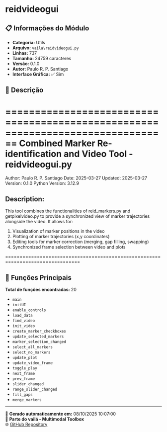 # reidvideogui

## 📋 Informações do Módulo

- **Categoria:** Utils
- **Arquivo:** `vaila\reidvideogui.py`
- **Linhas:** 737
- **Tamanho:** 24759 caracteres
- **Versão:** 0.1.0
- **Autor:** Paulo R. P. Santiago
- **Interface Gráfica:** ✅ Sim

## 📖 Descrição


================================================================================
Combined Marker Re-identification and Video Tool - reidvideogui.py
================================================================================
Author: Paulo R. P. Santiago
Date: 2025-03-27
Updated: 2025-03-27
Version: 0.1.0
Python Version: 3.12.9

Description:
------------
This tool combines the functionalities of reid_markers.py and getpixelvideo.py
to provide a synchronized view of marker trajectories alongside the video.
It allows for:
1. Visualization of marker positions in the video
2. Plotting of marker trajectories (x,y coordinates)
3. Editing tools for marker correction (merging, gap filling, swapping)
4. Synchronized frame selection between video and plots

================================================================================


## 🔧 Funções Principais

**Total de funções encontradas:** 20

- `main`
- `initUI`
- `enable_controls`
- `load_data`
- `find_video`
- `init_video`
- `create_marker_checkboxes`
- `update_selected_markers`
- `marker_selection_changed`
- `select_all_markers`
- `select_no_markers`
- `update_plot`
- `update_video_frame`
- `toggle_play`
- `next_frame`
- `prev_frame`
- `slider_changed`
- `range_slider_changed`
- `fill_gaps`
- `merge_markers`




---

📅 **Gerado automaticamente em:** 08/10/2025 10:07:00  
🔗 **Parte do vailá - Multimodal Toolbox**  
🌐 [GitHub Repository](https://github.com/vaila-multimodaltoolbox/vaila)
